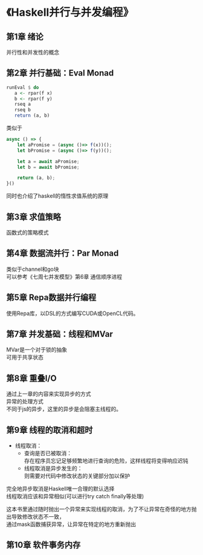 # 《Haskell并行与并发编程》
## 第1章 绪论
并行性和并发性的概念


## 第2章 并行基础：Eval Monad
```haskell
runEval $ do
   a <- rpar(f x)
   b <- rpar(f y)
   rseq a
   rseq b
   return (a, b)
```
类似于
```javascript
async () => {
    let aPromise = (async ()=> f(x))();
    let bPromise = (async ()=> f(y))();

    let a = await aPromise;
    let b = await bPromise;

    return (a, b);
}()
```

同时也介绍了haskell的惰性求值系统的原理


## 第3章 求值策略
函数式的策略模式



## 第4章 数据流并行：Par Monad
类似于channel和go块<br>
可以参考《七周七并发模型》第6章 通信顺序进程



## 第5章 Repa数据并行编程
使用Repa库，以DSL的方式编写CUDA或OpenCL代码。



## 第7章 并发基础：线程和MVar
MVar是一个对于锁的抽象<br>
可用于共享状态



## 第8章 重叠I/O
通过上一章的内容来实现异步的方式<br>
异常的处理方式<br>
不同于js的异步，这里的异步是会阻塞主线程的。

## 第9章 线程的取消和超时
* 线程取消：
    * 查询是否已被取消：<br>
    存在程序员忘记足够频繁地进行查询的危险，这样线程将变得响应迟钝
    * 线程取消是异步发生的：<br>
    则需要对代码中修改状态的关键部分加以保护

完全地异步取消是Haskell唯一合理的默认选择<br>
线程取消应该和异常相似(可以进行try catch finally等处理)<br>

这本书里通过随时抛出一个异常来实现线程的取消，为了不让异常在奇怪的地方抛出导致修改状态不一致，<br>
通过mask函数捕获异常，让异常在特定的地方重新抛出

## 第10章 软件事务内存